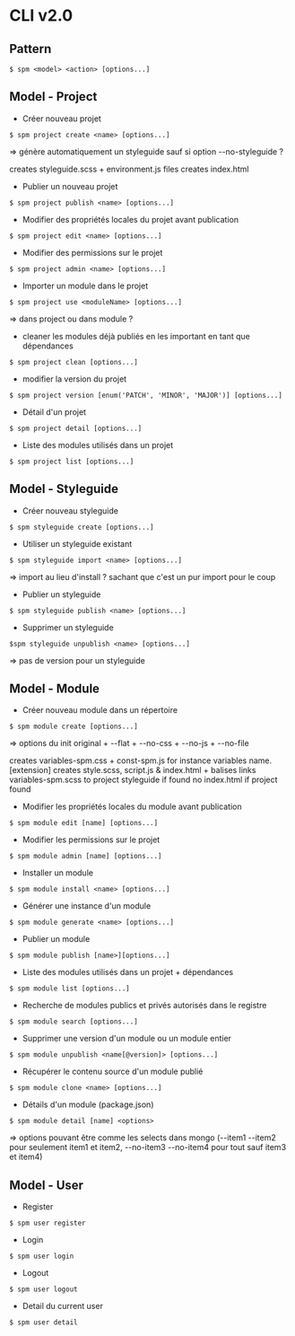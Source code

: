 # CLI v2.0

## Pattern

```shell
$ spm <model> <action> [options...]
```

## Model - Project

* Créer nouveau projet
```shell
$ spm project create <name> [options...]
```
=> génère automatiquement un styleguide sauf si option --no-styleguide ?

creates styleguide.scss + environment.js files
creates index.html

* Publier un nouveau projet
```shell
$ spm project publish <name> [options...]
```
* Modifier des propriétés locales du projet avant publication
```shell
$ spm project edit <name> [options...]
```
* Modifier des permissions sur le projet
```shell
$ spm project admin <name> [options...]
```
* Importer un module dans le projet
```shell
$ spm project use <moduleName> [options...]
```
=> dans project ou dans module ?

* cleaner les modules déjà publiés en les important en tant que dépendances
```shell
$ spm project clean [options...]
```
* modifier la version du projet
```shell
$ spm project version [enum('PATCH', 'MINOR', 'MAJOR')] [options...]
```
* Détail d'un projet
```shell
$ spm project detail [options...]
```
* Liste des modules utilisés dans un projet
```shell
$ spm project list [options...]
```

## Model - Styleguide

* Créer nouveau styleguide
```shell
$ spm styleguide create [options...]
```

* Utiliser un styleguide existant
```shell
$ spm styleguide import <name> [options...]
```
=> import au lieu d'install ? sachant que c'est un pur import pour le coup

* Publier un styleguide
```shell
$ spm styleguide publish <name> [options...]
```
* Supprimer un styleguide
```shell
$spm styleguide unpublish <name> [options...]
```
=> pas de version pour un styleguide

## Model - Module

* Créer nouveau module dans un répertoire
```shell
$ spm module create [options...]
```
=> options du init original + --flat + --no-css + --no-js + --no-file

creates variables-spm.css + const-spm.js for instance variables
name.[extension]
creates style.scss, script.js & index.html + balises
links variables-spm.scss to project styleguide if found
no index.html if project found

* Modifier les propriétés locales du module avant publication
```shell
$ spm module edit [name] [options...]
```
* Modifier les permissions sur le projet
```shell
$ spm module admin [name] [options...]
```
* Installer un module
```shell
$ spm module install <name> [options...]
```
* Générer une instance d'un module
```shell
$ spm module generate <name> [options...]
```
* Publier un module
```shell
$ spm module publish [name>][options...]
```
* Liste des modules utilisés dans un projet + dépendances
```shell
$ spm module list [options...]
```
* Recherche de modules publics et privés autorisés dans le registre
```shell
$ spm module search [options...]
```
* Supprimer une version d'un module ou un module entier
```shell
$ spm module unpublish <name[@version]> [options...]
```
* Récupérer le contenu source d'un module publié
```shell
$ spm module clone <name> [options...]
```
* Détails d'un module (package.json)
```shell
$ spm module detail [name] <options>
```
=> options pouvant être comme les selects dans mongo (--item1 --item2 pour seulement item1 et item2, --no-item3 --no-item4 pour tout sauf item3 et item4)

## Model - User

* Register
```shell
$ spm user register
```
* Login
```shell
$ spm user login
```
* Logout
```shell
$ spm user logout
```
* Detail du current user
```shell
$ spm user detail
```
